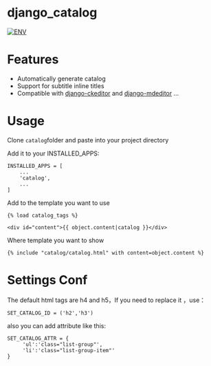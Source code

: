 # django_catalog

[![ENV](https://img.shields.io/badge/django-1.7+-green.svg)](https://github.com/pylixm/django-mdeditor)
# Features
- Automatically generate catalog 
- Support for subtitle inline titles
- Compatible with [django-ckeditor](https://github.com/django-ckeditor/django-ckeditor) and [django-mdeditor](https://github.com/pylixm/django-mdeditor) ...

# Usage
Clone ```catalog```folder and paste into your project directory

Add it to your INSTALLED_APPS:
```
INSTALLED_APPS = [
    ...
    'catalog',
    ...
]
```
Add to the template you want to use
```
{% load catalog_tags %}
```
```
<div id="content">{{ object.content|catalog }}</div>
```
Where template you want to show
```
{% include "catalog/catalog.html" with content=object.content %}
```
# Settings Conf

The default html tags are h4 and h5，If you need to replace it ，use：
```
SET_CATALOG_ID = ('h2','h3')
```
also you can add attribute like this:
```
SET_CATALOG_ATTR = {
     'ul':'class="list-group"',
     'li':'class="list-group-item"'
}
```
